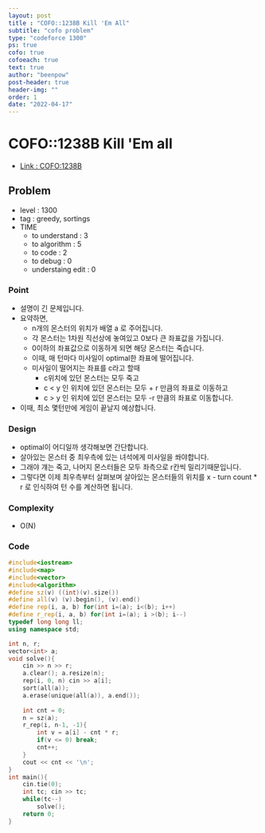 ```yaml
---
layout: post
title : "COFO::1238B Kill 'Em All"
subtitle: "cofo problem"
type: "codeforce 1300"
ps: true
cofo: true
cofoeach: true
text: true
author: "beenpow"
post-header: true
header-img: ""
order: 1
date: "2022-04-17"
---
```

# COFO::1238B Kill 'Em all
- [Link : COFO:1238B](https://codeforces.com/problemset/problem/1238/B)


## Problem 

- level : 1300
- tag : greedy, sortings
- TIME
  - to understand    : 3
  - to algorithm     : 5
  - to code          : 2
  - to debug         : 0
  - understaing edit : 0

### Point
- 설명이 긴 문제입니다.
- 요약하면,
  - n개의 몬스터의 위치가 배열 a 로 주어집니다.
  - 각 몬스터는 1차원 직선상에 놓여있고 0보다 큰 좌표값을 가집니다.
  - 0이하의 좌표값으로 이동하게 되면 해당 몬스터는 죽습니다.
  - 이때, 매 턴마다 미사일이 optimal한 좌표에 떨어집니다.
  - 미사일이 떨어지는 좌표를 c라고 할때
    - c위치에 있던 몬스터는 모두 죽고
    - c < y 인 위치에 있던 몬스터는 모두 + r 만큼의 좌표로 이동하고
    - c > y 인 위치에 있던 몬스터는 모두 -r 만큼의 좌표로 이동합니다.
- 이때, 최소 몇턴만에 게임이 끝날지 예상합니다.

### Design
- optimal이 어디일까 생각해보면 간단합니다.
- 살아있는 몬스터 중 최우측에 있는 녀석에게 미사일을 쏴야합니다.
- 그래야 걔는 죽고, 나머지 몬스터들은 모두 좌측으로 r칸씩 밀리기때문입니다.
- 그렇다면 이제 최우측부터 살펴보며 살아있는 몬스터들의 위치를 x - turn count * r 로 인식하여 턴 수를 계산하면 됩니다.

### Complexity
- O(N)

### Code

```cpp
#include<iostream>
#include<map>
#include<vector>
#include<algorithm>
#define sz(v) ((int)(v).size())
#define all(v) (v).begin(), (v).end()
#define rep(i, a, b) for(int i=(a); i<(b); i++)
#define r_rep(i, a, b) for(int i=(a); i >(b); i--)
typedef long long ll;
using namespace std;

int n, r;
vector<int> a;
void solve(){
    cin >> n >> r;
    a.clear(); a.resize(n);
    rep(i, 0, n) cin >> a[i];
    sort(all(a));
    a.erase(unique(all(a)), a.end());
    
    int cnt = 0;
    n = sz(a);
    r_rep(i, n-1, -1){
        int v = a[i] - cnt * r;
        if(v <= 0) break;
        cnt++;
    }
    cout << cnt << '\n';
}
int main(){
    cin.tie(0);
    int tc; cin >> tc;
    while(tc--)
        solve();
    return 0;
}
```

